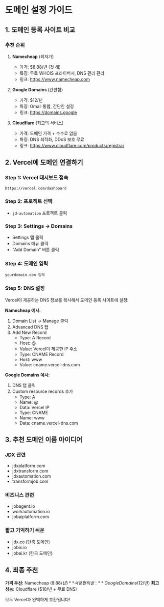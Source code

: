 # 도메인 설정 가이드

## 1. 도메인 등록 사이트 비교

### 추천 순위

1. **Namecheap** (최저가)
   - 가격: $8.88/년 (첫 해)
   - 특징: 무료 WHOIS 프라이버시, DNS 관리 편리
   - 링크: https://www.namecheap.com

2. **Google Domains** (간편함)
   - 가격: $12/년
   - 특징: Gmail 통합, 간단한 설정
   - 링크: https://domains.google

3. **Cloudflare** (최고의 서비스)
   - 가격: 도메인 가격 + 수수료 없음
   - 특징: DNS 최적화, DDoS 보호 무료
   - 링크: https://www.cloudflare.com/products/registrar

## 2. Vercel에 도메인 연결하기

### Step 1: Vercel 대시보드 접속
```
https://vercel.com/dashboard
```

### Step 2: 프로젝트 선택
- `jd-automation` 프로젝트 클릭

### Step 3: Settings → Domains
- Settings 탭 클릭
- Domains 메뉴 클릭
- "Add Domain" 버튼 클릭

### Step 4: 도메인 입력
```
yourdomain.com 입력
```

### Step 5: DNS 설정
Vercel이 제공하는 DNS 정보를 복사해서 도메인 등록 사이트에 설정:

**Namecheap 예시:**
1. Domain List → Manage 클릭
2. Advanced DNS 탭
3. Add New Record
   - Type: A Record
   - Host: @
   - Value: Vercel이 제공한 IP 주소
   - Type: CNAME Record
   - Host: www
   - Value: cname.vercel-dns.com

**Google Domains 예시:**
1. DNS 탭 클릭
2. Custom resource records 추가
   - Type: A
   - Name: @
   - Data: Vercel IP
   - Type: CNAME
   - Name: www
   - Data: cname.vercel-dns.com

## 3. 추천 도메인 이름 아이디어

### JDX 관련
- jdxplatform.com
- jdxtransform.com
- jdxautomation.com
- transformjob.com

### 비즈니스 관련
- jobagent.io
- workautomation.io
- jobaiplatform.com

### 짧고 기억하기 쉬운
- jdx.co (단축 도메인)
- jobix.io
- jobai.kr (한국 도메인)

## 4. 최종 추천

**가격 우선:** Namecheap ($8.88/년)
**사용 편의성:** Google Domains ($12/년)
**최고 성능:** Cloudflare ($10/년 + 무료 DNS)

모두 Vercel과 완벽하게 호환됩니다!
